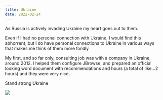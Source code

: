 ```yaml
---
title: Ukraine
date: 2022-02-24
---
```


As Russia is actively invading Ukraine my heart goes out to them.

Even if I had no personal connection with Ukraine, I would find this abhorrent,
but I do have personal connections to Ukraine in various ways that makes me
think of them more fondly

My first, and so far only, consulting job was with a company in Ukraine, around 2012. I helped them configure JBrowse, and prepared an official looking word
document with recommendations and hours (a total of like...2 hours) and they
were very nice.

Stand strong Ukraine

<img src="https://upload.wikimedia.org/wikipedia/commons/thumb/9/95/Lesser_Coat_of_Arms_of_Ukraine.svg/172px-Lesser_Coat_of_Arms_of_Ukraine.svg.png"/>

